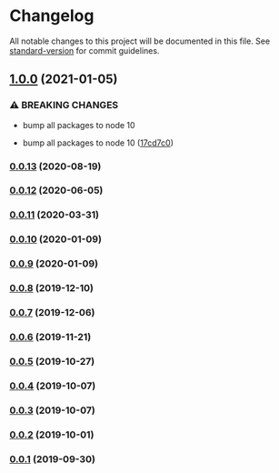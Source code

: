 # Changelog

All notable changes to this project will be documented in this file. See [standard-version](https://github.com/conventional-changelog/standard-version) for commit guidelines.

## [1.0.0](https://github.com/kellyselden/faltest/compare/custom-cli@0.0.13...custom-cli@1.0.0) (2021-01-05)


### ⚠ BREAKING CHANGES

* bump all packages to node 10

* bump all packages to node 10 ([17cd7c0](https://github.com/kellyselden/faltest/commit/17cd7c0173a4c57e15b1b187b73411c4e466b9b0))

### [0.0.13](https://github.com/kellyselden/faltest/compare/custom-cli@0.0.12...custom-cli@0.0.13) (2020-08-19)

### [0.0.12](https://github.com/CrowdStrike/faltest/compare/custom-cli@0.0.11...custom-cli@0.0.12) (2020-06-05)

### [0.0.11](https://github.com/CrowdStrike/faltest/compare/custom-cli@0.0.10...custom-cli@0.0.11) (2020-03-31)

### [0.0.10](https://github.com/CrowdStrike/faltest/compare/custom-cli@0.0.9...custom-cli@0.0.10) (2020-01-09)

### [0.0.9](https://github.com/CrowdStrike/faltest/compare/custom-cli@0.0.8...custom-cli@0.0.9) (2020-01-09)

### [0.0.8](https://github.com/CrowdStrike/faltest/compare/custom-cli@0.0.7...0.0.8) (2019-12-10)

### [0.0.7](https://github.com/CrowdStrike/faltest/compare/custom-cli@0.0.6...0.0.7) (2019-12-06)

### [0.0.6](https://github.com/CrowdStrike/faltest/compare/custom-cli@0.0.5...0.0.6) (2019-11-21)

### [0.0.5](https://github.com/CrowdStrike/faltest/compare/custom-cli@0.0.4...0.0.5) (2019-10-27)

### [0.0.4](https://github.com/CrowdStrike/faltest/compare/custom-cli@0.0.3...0.0.4) (2019-10-07)

### [0.0.3](https://github.com/CrowdStrike/faltest/compare/custom-cli@0.0.2...0.0.3) (2019-10-07)

### [0.0.2](https://github.com/CrowdStrike/faltest/compare/custom-cli@0.0.1...0.0.2) (2019-10-01)

### [0.0.1](https://github.com/CrowdStrike/faltest/compare/custom-cli@0.0.0...0.0.1) (2019-09-30)
